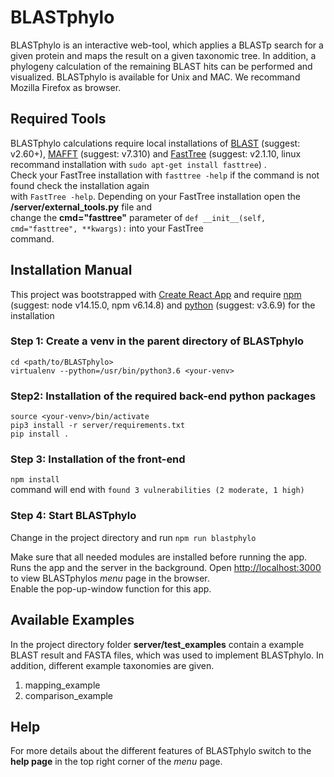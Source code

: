 # BLASTphylo

BLASTphylo is an interactive web-tool, which applies a BLASTp search for a given protein and 
maps the result on a given taxonomic tree. In addition, a phylogeny calculation of the 
remaining BLAST hits can be performed and visualized. BLASTphylo is available for Unix and MAC. 
We recommand Mozilla Firefox as browser. 


## Required Tools

BLASTphylo calculations require local installations of [BLAST](https://www.ncbi.nlm.nih.gov/books/NBK279690/) (suggest: v2.60+), [MAFFT](https://mafft.cbrc.jp/alignment/software/index.html) (suggest: v7.310) and [FastTree](http://www.microbesonline.org/fasttree/) (suggest: v2.1.10, linux recommand installation with `sudo apt-get install fasttree`) . <br>
Check your FastTree installation with `fasttree -help` if the command is not found check the installation again <br>
with `FastTree -help`. Depending on your FastTree installation open the **/server/external_tools.py** file and <br>
change the **cmd="fasttree"** parameter of `def __init__(self, cmd="fasttree", **kwargs):` into your FastTree <br>
command. 


## Installation Manual

This project was bootstrapped with [Create React App](https://github.com/facebook/create-react-app) and require [npm](https://www.npmjs.com/get-npm) (suggest: node v14.15.0, npm v6.14.8) and [python](https://www.python.org/) (suggest: v3.6.9) for the installation

### Step 1: Create a venv in the parent directory of BLASTphylo

`cd <path/to/BLASTphylo>` <br>
`virtualenv --python=/usr/bin/python3.6 <your-venv>`

### Step2: Installation of the required back-end python packages

 `source <your-venv>/bin/activate` <br>
 `pip3 install -r server/requirements.txt` <br>
 `pip install .`


### Step 3: Installation of the front-end

 `npm install`  <br>
command will end with `found 3 vulnerabilities (2 moderate, 1 high)`

### Step 4: Start BLASTphylo

Change in the project directory and run
 `npm run blastphylo`

Make sure that all needed modules are installed before running the app.
Runs the app and the server in the background.
Open [http://localhost:3000](http://localhost:3000) to view BLASTphylos 
*menu* page in the browser. <br>
Enable the pop-up-window function for this app. 

## Available Examples

In the project directory folder **server/test_examples** contain a example BLAST
result and FASTA files, which was used to implement BLASTphylo. In addition, different example taxonomies are
given. <br>

1. mapping_example <br>
2. comparison_example <br>



## Help
For more details about the different features of BLASTphylo switch
to the **help page** in the top right corner of the *menu* page.
